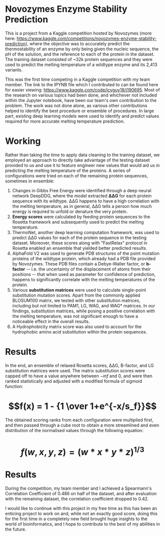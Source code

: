 # Novozymes Enzyme Stability Prediction
This is a project from a Kaggle competition hosted by Novozymes (more here: https://www.kaggle.com/competitions/novozymes-enzyme-stability-prediction), where the objective was to accurately predict the thermostability of an enzyme by only being given the nucleic sequence, the pH of the solution, and the reference to each of the protein in the dataset. The training dataset consisted of ~32k protein sequences and they were used to predict the melting temperature of a wildtype enzyme and its 2,413 variants.

This was the first time competing in a Kaggle competition with my team member. The link to the IPYNB file which I contributed to can be found here for easier viewing: https://www.kaggle.com/code/icyguy18/i190695. Most of the research on various topics had been done, and whichever not included within the Jupyter notebook, have been our team's own contribution to the problem. The work was not done alone, as various other contributions helped to identify the best procedure or ensemble of procedures. In large part, existing deep learning models were used to identify and predict values required for more accurate melting temperature prediction.

# Working
Rather than taking the time to apply data cleaning to the training dataset, we employed an approach to directly take advantage of the testing dataset provided to us and use it to feature engineer new values that would aid us in predicting the melting temperature of the proteins. A series of configurations were tried on each of the remaining protein sequences, sometimes in ensemble:

1. Changes in Gibbs Free Energy were identified through a deep neural network DeepDDG, where the model extracted **ΔΔG** for each protein sequence with its wildtype. ΔΔG happens to have a high correlation with the melting temperature, as in general, ΔΔG tells a person how much energy is required to unfold or denature the very protein.
2. **Energy scores** were calculated by feeding protein sequences to the Rosetta framework and subsequently used to predict the melting temperature.
3. ThermoNet, another deep learning computation framework, was used to predict ΔΔG values for each of the protein sequence in the testing dataset. Moreover, these scores along with "FastRelax" protocol in Rosetta enabled an ensemble that yielded better predicted results.
4. AlphaFold V2 was used to generate PDB structures of the point mutation proteins of the wildtype protein, which already had a PDB file provided by Novozymes. These PDB files contain a Debye-Waller factor, or **b-factor** -- i.e. the uncertainty of the displacement of atoms from their positions -- that when used as parameter for confidence of prediction, happens to significantly correlate with the melting temperatures of the protein.
5. Various **substitution matrices** were used to calculate single-point substitution mutation scores. Apart from the commonly applied BLOSUM100 matrix, we tested with other substitution matrices, including but not limited to PAM1, LG, WAG, and WAG* matrices. In our findings, substitution matrices, while posing a positive correlation with the melting temperature, was not significant enough to have a noticeable effect in the overall results.
6. A Hydrophobicity matrix score was also used to account for the hydrophobic amino acid substitution within the protein sequences.

# Results
In the end, an ensemble of relaxed Rosetta scores, ΔΔG, B-factor, and LG substitution matrices were used. The matrix substitution scores were capped off to have a value anywhere between $-{inf}$ and 0, and were then ranked statistically and adjusted with a modified formula of sigmoid function:

# $$f(x) = 1 - {1 \over 1+e^{-x/s_f}}$$

The obtained scoring ranks from each configuration were multiplied first, and then passed through a cube root to obtain a more streamlined and even distribution of the normalised values through the following equation:

# $$f(w, x, y, z) = (w * x * y * z)^{1/3}$$

# Results

During the competition, my team member and I achieved a Spearmann's Correlation Coefficient of 0.486 on half of the dataset, and after evaluation with the remaining dataset, the correlation coefficient dropped to 0.42.

I would like to continue with this project in my free time as this has been an enticing project to work on and, while not an exactly good score, doing this for the first time in a completely new field brought huge insights to the world of bioinformatics, and I hope to contribute to the best of my abilities in the future.
